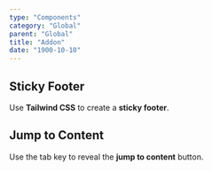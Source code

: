 ```yaml
---
type: "Components"
category: "Global"
parent: "Global"
title: "Addon"
date: "1900-10-10"
---
```


## Sticky Footer

Use **Tailwind CSS** to create a **sticky footer**.

<demo>
  <div class="gatsby_demo_item" data-iframe="demos/components/global/stickyfooter">
  </div>
</demo>

## Jump to Content

Use the tab key to reveal the **jump to content** button.

<demo>
  <div class="gatsby_demo_item" data-iframe="demos/components/global/jumptocontent">
  </div>
</demo>

